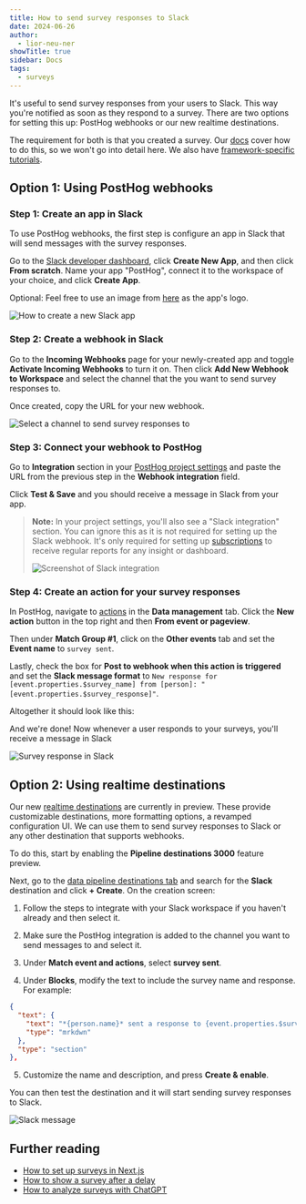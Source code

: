 ```yaml
---
title: How to send survey responses to Slack
date: 2024-06-26
author:
  - lior-neu-ner
showTitle: true
sidebar: Docs
tags:
  - surveys
---
```


It's useful to send survey responses from your users to Slack. This way you're notified as soon as they respond to a survey. There are two options for setting this up: PostHog webhooks or our new realtime destinations.

The requirement for both is that you created a survey. Our [docs](/docs/surveys/creating-surveys) cover how to do this, so we won't go into detail here. We also have [framework-specific tutorials](/docs/surveys/tutorials#framework-guides).

## Option 1: Using PostHog webhooks

### Step 1: Create an app in Slack

To use PostHog webhooks, the first step is configure an app in Slack that will send messages with the survey responses.

Go to the [Slack developer dashboard](https://api.slack.com/apps?new_app=1), click **Create New App**, and then click **From scratch**. Name your app "PostHog", connect it to the workspace of your choice, and click **Create App**.

Optional: Feel free to use an image from [here](/media) as the app's logo.

![How to create a new Slack app](https://res.cloudinary.com/dmukukwp6/image/upload/v1719297218/posthog.com/contents/Screenshot_2024-06-25_at_8.32.52_AM.png)

### Step 2: Create a webhook in Slack

Go to the **Incoming Webhooks** page for your newly-created app and toggle **Activate Incoming Webhooks** to turn it on. Then click **Add New Webhook to Workspace** and select the channel that the you want to send survey responses to.

Once created, copy the URL for your new webhook.

![Select a channel to send survey responses to](https://res.cloudinary.com/dmukukwp6/image/upload/v1719298010/posthog.com/contents/Screenshot_2024-06-25_at_8.46.36_AM.png)

### Step 3: Connect your webhook to PostHog

Go to **Integration** section in your [PostHog project settings](https://us.posthog.com/settings/project#integration-webhooks) and paste the URL from the previous step in the **Webhook integration** field.

Click **Test & Save** and you should receive a message in Slack from your app.

<ProductScreenshot
    imageLight = "https://res.cloudinary.com/dmukukwp6/image/upload/v1719298455/posthog.com/contents/Screenshot_2024-06-25_at_8.52.58_AM.png"
    imageDark = "https://res.cloudinary.com/dmukukwp6/image/upload/v1719298455/posthog.com/contents/Screenshot_2024-06-25_at_8.53.10_AM.png"
    alt="Connect your Slack webhook to PostHog" 
    classes="rounded"
/>

> **Note:** In your project settings, you'll also see a "Slack integration" section. You can ignore this as it is not required for setting up the Slack webhook. It's only required for setting up [subscriptions](/docs/data/subscriptions) to receive regular reports for any insight or dashboard.
> 
> ![Screenshot of Slack integration](https://res.cloudinary.com/dmukukwp6/image/upload/v1710055416/posthog.com/contents/images/docs/webhooks/slack-integration-for-subscriptions.png) 

### Step 4: Create an action for your survey responses

In PostHog, navigate to [actions](https://us.posthog.com/data-management/actions) in the **Data management** tab. Click the **New action** button in the top right and then **From event or pageview**. 

Then under **Match Group #1**, click on the **Other events** tab and set the **Event name** to `survey sent`.

Lastly, check the box for **Post to webhook when this action is triggered** and set the **Slack message format** to `New response for [event.properties.$survey_name] from [person]: "[event.properties.$survey_response]"`.

Altogether it should look like this:

<ProductScreenshot
    imageLight = "https://res.cloudinary.com/dmukukwp6/image/upload/v1719301544/posthog.com/contents/Screenshot_2024-06-25_at_9.36.43_AM.png"
    imageDark = "https://res.cloudinary.com/dmukukwp6/image/upload/v1719301545/posthog.com/contents/Screenshot_2024-06-25_at_9.36.53_AM.png"
    alt="Setting up a survey action" 
    classes="rounded"
/>

And we're done! Now whenever a user responds to your surveys, you'll receive a message in Slack

![Survey response in Slack](https://res.cloudinary.com/dmukukwp6/image/upload/v1719301538/posthog.com/contents/Screenshot_2024-06-25_at_9.43.26_AM.png)

## Option 2: Using realtime destinations

Our new [realtime destinations](/docs/cdp/destinations) are currently in preview. These provide customizable destinations, more formatting options, a revamped configuration UI. We can use them to send survey responses to Slack or any other destination that supports webhooks.

To do this, start by enabling the **Pipeline destinations 3000** feature preview.

<ProductScreenshot
    imageLight="https://res.cloudinary.com/dmukukwp6/image/upload/Clean_Shot_2024_09_27_at_10_43_50_2x_3dfeeef497.png"
    imageDark="https://res.cloudinary.com/dmukukwp6/image/upload/Clean_Shot_2024_09_27_at_10_41_53_2x_6d5fb3686c.png"
    alt="Enable Pipeline destinations 3000 feature preview"
    classes="rounded"
/>

Next, go to the [data pipeline destinations tab](https://us.posthog.com/pipeline/destinations) and search for the **Slack** destination and click **+ Create**. On the creation screen:

1. Follow the steps to integrate with your Slack workspace if you haven't already and then select it.

2. Make sure the PostHog integration is added to the channel you want to send messages to and select it.

3. Under **Match event and actions**, select **survey sent**.

4. Under **Blocks**, modify the text to include the survey name and response. For example:

```json
{
  "text": {
    "text": "*{person.name}* sent a response to {event.properties.$survey_name}: {event.properties.$survey_response}",
    "type": "mrkdwn"
  },
  "type": "section"
},
```

5. Customize the name and description, and press **Create & enable**.

<ProductScreenshot
    imageLight="https://res.cloudinary.com/dmukukwp6/image/upload/Clean_Shot_2024_09_27_at_11_13_44_2x_c72ef7d42e.png"
    imageDark="https://res.cloudinary.com/dmukukwp6/image/upload/Clean_Shot_2024_09_27_at_11_14_01_2x_abcf087a94.png"
    alt="Create Slack destination"
    classes="rounded"
/>

You can then test the destination and it will start sending survey responses to Slack.

![Slack message](https://res.cloudinary.com/dmukukwp6/image/upload/Clean_Shot_2024_09_27_at_11_21_34_2x_d12f7509fb.png)

## Further reading

- [How to set up surveys in Next.js](/tutorials/nextjs-surveys)
- [How to show a survey after a delay](/tutorials/delayed-survey)
- [How to analyze surveys with ChatGPT](/tutorials/analyze-surveys-with-chatgpt)
